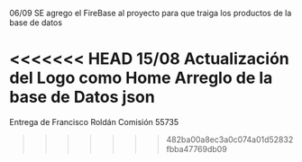 
06/09 SE agrego el FireBase al proyecto para que traiga los productos de la base de datos 


<<<<<<< HEAD
15/08   Actualización del Logo como Home 
        Arreglo de la base de Datos json
=======
Entrega de Francisco Roldán
Comisión 55735
>>>>>>> 482ba00a8ec3a0c074a01d52832fbba47769db09
